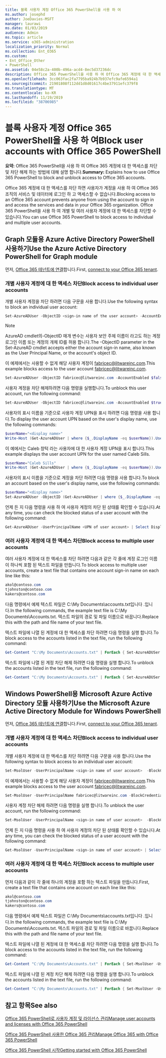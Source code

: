 ```yaml
---
title: 블록 사용자 계정 Office 365 PowerShell을 사용 하 여
ms.author: josephd
author: JoeDavies-MSFT
manager: laurawi
ms.date: 01/03/2019
audience: Admin
ms.topic: article
ms.service: o365-administration
localization_priority: Normal
ms.collection: Ent_O365
ms.custom:
- Ent_Office_Other
- PowerShell
ms.assetid: 04e58c2a-400b-496a-acd4-8ec5d37236dc
description: Office 365 PowerShell을 사용 하 여 Office 365 계정에 대 한 액세스를 차단 및 차단 해제 하는 방법에 대해 설명 합니다.
ms.openlocfilehash: 3cc063fac2fa7795ba924b7b937efc9afe6594a1
ms.sourcegitcommit: 21901808f112dd1d8d01617c4be37911efc379f8
ms.translationtype: MT
ms.contentlocale: ko-KR
ms.lasthandoff: 11/19/2019
ms.locfileid: "38706985"
---
```

# <a name="block-user-accounts-with-office-365-powershell"></a><span data-ttu-id="0fb3e-103">블록 사용자 계정 Office 365 PowerShell을 사용 하 여</span><span class="sxs-lookup"><span data-stu-id="0fb3e-103">Block user accounts with Office 365 PowerShell</span></span>

<span data-ttu-id="0fb3e-104">**요약:**  Office 365 PowerShell을 사용 하 여 Office 365 계정에 대 한 액세스를 차단 및 차단 해제 하는 방법에 대해 설명 합니다.</span><span class="sxs-lookup"><span data-stu-id="0fb3e-104">**Summary:**  Explains how to use Office 365 PowerShell to block and unblock access to Office 365 accounts.</span></span>
  
<span data-ttu-id="0fb3e-105">Office 365 계정에 대 한 액세스를 차단 하면 사용자가 계정을 사용 하 여 Office 365 조직의 서비스 및 데이터에 로그인 하 고 액세스할 수 없습니다.</span><span class="sxs-lookup"><span data-stu-id="0fb3e-105">Blocking access to an Office 365 account prevents anyone from using the account to sign in and access the services and data in your Office 365 organization.</span></span> <span data-ttu-id="0fb3e-106">Office 365 PowerShell을 사용 하 여 개별 및 여러 사용자 계정에 대 한 액세스를 차단할 수 있습니다.</span><span class="sxs-lookup"><span data-stu-id="0fb3e-106">You can use Office 365 PowerShell to block access to individual and multiple user accounts.</span></span>

## <a name="use-the-azure-active-directory-powershell-for-graph-module"></a><span data-ttu-id="0fb3e-107">Graph 모듈용 Azure Active Directory PowerShell 사용하기</span><span class="sxs-lookup"><span data-stu-id="0fb3e-107">Use the Azure Active Directory PowerShell for Graph module</span></span>

<span data-ttu-id="0fb3e-108">먼저, [Office 365 테넌트에 연결](connect-to-office-365-powershell.md#connect-with-the-azure-active-directory-powershell-for-graph-module)합니다.</span><span class="sxs-lookup"><span data-stu-id="0fb3e-108">First, [connect to your Office 365 tenant](connect-to-office-365-powershell.md#connect-with-the-azure-active-directory-powershell-for-graph-module).</span></span>
 
### <a name="block-access-to-individual-user-accounts"></a><span data-ttu-id="0fb3e-109">개별 사용자 계정에 대 한 액세스 차단</span><span class="sxs-lookup"><span data-stu-id="0fb3e-109">Block access to individual user accounts</span></span>

<span data-ttu-id="0fb3e-110">개별 사용자 계정을 차단 하려면 다음 구문을 사용 합니다.</span><span class="sxs-lookup"><span data-stu-id="0fb3e-110">Use the following syntax to block an individual user account:</span></span>
  
```powershell
Set-AzureADUser -ObjectID <sign-in name of the user account> -AccountEnabled $false
```

> [!NOTE]
> <span data-ttu-id="0fb3e-111">AzureAD cmdlet의-ObjectID 매개 변수는 사용자 보안 주체 이름이 라고도 하는 계정 로그인 이름 또는 계정의 개체 ID를 허용 합니다.</span><span class="sxs-lookup"><span data-stu-id="0fb3e-111">The -ObjectID parameter in the Set-AzureAD cmdlet accepts either the account sign-in name, also known as the User Principal Name, or the account's object ID.</span></span> 
  
<span data-ttu-id="0fb3e-112">이 예제에서는 사용할 수 없게 해당 사용자 계정이 fabricec@litwareinc.com.</span><span class="sxs-lookup"><span data-stu-id="0fb3e-112">This example blocks access to the user account fabricec@litwareinc.com.</span></span>
  
```powershell
Set-AzureADUser -ObjectID fabricec@litwareinc.com -AccountEnabled $false
```

<span data-ttu-id="0fb3e-113">사용자 계정을 차단 해제하려면 다음 명령을 실행합니다.</span><span class="sxs-lookup"><span data-stu-id="0fb3e-113">To unblock this user account, run the following command:</span></span>
  
```powershell
Set-AzureADUser -ObjectID fabricec@litwareinc.com -AccountEnabled $true
```

<span data-ttu-id="0fb3e-114">사용자의 표시 이름을 기준으로 사용자 계정 UPN을 표시 하려면 다음 명령을 사용 합니다.</span><span class="sxs-lookup"><span data-stu-id="0fb3e-114">To display the user account UPN based on the user's display name, use the following commands:</span></span>
  
```powershell
$userName="<display name>"
Write-Host (Get-AzureADUser | where {$_.DisplayName -eq $userName}).UserPrincipalName

```

<span data-ttu-id="0fb3e-115">이 예에서는 Caleb 창턱 라는 사용자에 대 한 사용자 계정 UPN을 표시 합니다.</span><span class="sxs-lookup"><span data-stu-id="0fb3e-115">This example displays the user account UPN for the user named Caleb Sills.</span></span>
  
```powershell
$userName="Caleb Sills"
Write-Host (Get-AzureADUser | where {$_.DisplayName -eq $userName}).UserPrincipalName
```

<span data-ttu-id="0fb3e-116">사용자의 표시 이름을 기준으로 계정을 차단 하려면 다음 명령을 사용 합니다.</span><span class="sxs-lookup"><span data-stu-id="0fb3e-116">To block an account based on the user's display name, use the following commands:</span></span>
  
```powershell
$userName="<display name>"
Set-AzureADUser -ObjectID (Get-AzureADUser | where {$_.DisplayName -eq $userName}).UserPrincipalName -AccountEnabled $false

```

<span data-ttu-id="0fb3e-117">언제 든 지 다음 명령을 사용 하 여 사용자 계정의 차단 된 상태를 확인할 수 있습니다.</span><span class="sxs-lookup"><span data-stu-id="0fb3e-117">At any time, you can check the blocked status of a user account with the following command:</span></span>
  
```powershell
Get-AzureADUser -UserPrincipalName <UPN of user account> | Select DisplayName,AccountEnabled
```

### <a name="block-access-to-multiple-user-accounts"></a><span data-ttu-id="0fb3e-118">여러 사용자 계정에 대 한 액세스 차단</span><span class="sxs-lookup"><span data-stu-id="0fb3e-118">Block access to multiple user accounts</span></span>

<span data-ttu-id="0fb3e-119">여러 사용자 계정에 대 한 액세스를 차단 하려면 다음과 같은 각 줄에 계정 로그인 이름이 하나씩 포함 된 텍스트 파일을 만듭니다.</span><span class="sxs-lookup"><span data-stu-id="0fb3e-119">To block access to multiple user accounts, create a text file that contains one account sign-in name on each line like this:</span></span>
    
  ```powershell
akol@contoso.com
tjohnston@contoso.com
kakers@contoso.com
  ```

<span data-ttu-id="0fb3e-120">다음 명령에서 예제 텍스트 파일은 C:\My Documents\accounts.txt입니다 .입니다.</span><span class="sxs-lookup"><span data-stu-id="0fb3e-120">In the following commands, the example text file is C:\My Documents\Accounts.txt.</span></span> <span data-ttu-id="0fb3e-121">텍스트 파일의 경로 및 파일 이름으로 바꿉니다.</span><span class="sxs-lookup"><span data-stu-id="0fb3e-121">Replace this with the path and file name of your text file.</span></span>
  
<span data-ttu-id="0fb3e-122">텍스트 파일에 나열 된 계정에 대 한 액세스를 차단 하려면 다음 명령을 실행 합니다.</span><span class="sxs-lookup"><span data-stu-id="0fb3e-122">To block access to the accounts listed in the text file, run the following command:</span></span>
    
```powershell
Get-Content "C:\My Documents\Accounts.txt" | ForEach { Set-AzureADUSer -ObjectID $_ -AccountEnabled $false }
```

<span data-ttu-id="0fb3e-123">텍스트 파일에 나열 된 계정 차단 해제 하려면 다음 명령을 실행 합니다.</span><span class="sxs-lookup"><span data-stu-id="0fb3e-123">To unblock the accounts listed in the text file, run the following command:</span></span>
    
```powershell
Get-Content "C:\My Documents\Accounts.txt" | ForEach { Set-AzureADUSer -ObjectID $_ -AccountEnabled $true }
```

## <a name="use-the-microsoft-azure-active-directory-module-for-windows-powershell"></a><span data-ttu-id="0fb3e-124">Windows PowerShell용 Microsoft Azure Active Directory 모듈 사용하기</span><span class="sxs-lookup"><span data-stu-id="0fb3e-124">Use the Microsoft Azure Active Directory Module for Windows PowerShell</span></span>

<span data-ttu-id="0fb3e-125">먼저, [Office 365 테넌트에 연결](connect-to-office-365-powershell.md#connect-with-the-microsoft-azure-active-directory-module-for-windows-powershell)합니다.</span><span class="sxs-lookup"><span data-stu-id="0fb3e-125">First, [connect to your Office 365 tenant](connect-to-office-365-powershell.md#connect-with-the-microsoft-azure-active-directory-module-for-windows-powershell).</span></span>

    
### <a name="block-access-to-individual-user-accounts"></a><span data-ttu-id="0fb3e-126">개별 사용자 계정에 대 한 액세스 차단</span><span class="sxs-lookup"><span data-stu-id="0fb3e-126">Block access to individual user accounts</span></span>

<span data-ttu-id="0fb3e-127">개별 사용자 계정에 대 한 액세스를 차단 하려면 다음 구문을 사용 합니다.</span><span class="sxs-lookup"><span data-stu-id="0fb3e-127">Use the following syntax to block access to an individual user account:</span></span>
  
```powershell
Set-MsolUser -UserPrincipalName <sign-in name of user account>  -BlockCredential $true
```

<span data-ttu-id="0fb3e-128">이 예제에서는 사용할 수 없게 해당 사용자 계정이 fabricec@litwareinc.com.</span><span class="sxs-lookup"><span data-stu-id="0fb3e-128">This example blocks access to the user account fabricec@litwareinc.com.</span></span>
  
```powershell
Set-MsolUser -UserPrincipalName fabricec@litwareinc.com -BlockCredential $true
```

<span data-ttu-id="0fb3e-129">사용자 계정 차단 해제 하려면 다음 명령을 실행 합니다.</span><span class="sxs-lookup"><span data-stu-id="0fb3e-129">To unblock the user account, run the following command:</span></span>
  
```powershell
Set-MsolUser -UserPrincipalName <sign-in name of user account>  -BlockCredential $false
```

<span data-ttu-id="0fb3e-130">언제 든 지 다음 명령을 사용 하 여 사용자 계정의 차단 된 상태를 확인할 수 있습니다.</span><span class="sxs-lookup"><span data-stu-id="0fb3e-130">At any time, you can check the blocked status of a user account with the following command:</span></span>
  
```powershell
Get-MsolUser -UserPrincipalName <sign-in name of user account> | Select DisplayName,BlockCredential
```

### <a name="block-access-to-multiple-user-accounts"></a><span data-ttu-id="0fb3e-131">여러 사용자 계정에 대 한 액세스 차단</span><span class="sxs-lookup"><span data-stu-id="0fb3e-131">Block access to multiple user accounts</span></span>

<span data-ttu-id="0fb3e-132">먼저 다음과 같이 각 줄에 하나의 계정을 포함 하는 텍스트 파일을 만듭니다.</span><span class="sxs-lookup"><span data-stu-id="0fb3e-132">First, create a text file that contains one account on each line like this:</span></span>
    
  ```powershell
akol@contoso.com
tjohnston@contoso.com
kakers@contoso.com
  ```
<span data-ttu-id="0fb3e-133">다음 명령에서 예제 텍스트 파일은 C:\My Documents\accounts.txt입니다 .입니다.</span><span class="sxs-lookup"><span data-stu-id="0fb3e-133">In the following commands, the example text file is C:\My Documents\Accounts.txt.</span></span> <span data-ttu-id="0fb3e-134">텍스트 파일의 경로 및 파일 이름으로 바꿉니다.</span><span class="sxs-lookup"><span data-stu-id="0fb3e-134">Replace this with the path and file name of your text file.</span></span>
    
<span data-ttu-id="0fb3e-135">텍스트 파일에 나열 된 계정에 대 한 액세스를 차단 하려면 다음 명령을 실행 합니다.</span><span class="sxs-lookup"><span data-stu-id="0fb3e-135">To block access to the accounts listed in the text file, run the following command:</span></span>
    
  ```powershell
  Get-Content "C:\My Documents\Accounts.txt" | ForEach { Set-MsolUser -UserPrincipalName $_ -BlockCredential $true }
  ```
<span data-ttu-id="0fb3e-136">텍스트 파일에 나열 된 계정 차단 해제 하려면 다음 명령을 실행 합니다.</span><span class="sxs-lookup"><span data-stu-id="0fb3e-136">To unblock the accounts listed in the text file, run the following command:</span></span>
    
  ```powershell
  Get-Content "C:\My Documents\Accounts.txt" | ForEach { Set-MsolUser -UserPrincipalName $_ -BlockCredential $false }
  ```

## <a name="see-also"></a><span data-ttu-id="0fb3e-137">참고 항목</span><span class="sxs-lookup"><span data-stu-id="0fb3e-137">See also</span></span>

[<span data-ttu-id="0fb3e-138">Office 365 PowerShell로 사용자 계정 및 라이선스 관리</span><span class="sxs-lookup"><span data-stu-id="0fb3e-138">Manage user accounts and licenses with Office 365 PowerShell</span></span>](manage-user-accounts-and-licenses-with-office-365-powershell.md)
  
[<span data-ttu-id="0fb3e-139">Office 365 PowerShell 사용한 Office 365 관리</span><span class="sxs-lookup"><span data-stu-id="0fb3e-139">Manage Office 365 with Office 365 PowerShell</span></span>](manage-office-365-with-office-365-powershell.md)
  
[<span data-ttu-id="0fb3e-140">Office 365 PowerShell 시작</span><span class="sxs-lookup"><span data-stu-id="0fb3e-140">Getting started with Office 365 PowerShell</span></span>](getting-started-with-office-365-powershell.md)
